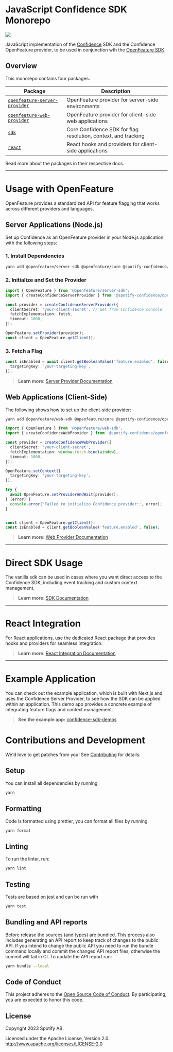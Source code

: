 # JavaScript Confidence SDK Monorepo

![](https://img.shields.io/badge/lifecycle-beta-a0c3d2.svg)

JavaScript implementation of the [Confidence](https://confidence.spotify.com/) SDK and the Confidence OpenFeature provider, to be used in conjunction wth the [OpenFeature SDK](https://github.com/open-feature/js-sdk).

## Overview

This monorepo contains four packages:

| Package                                                                 | Description                                                    |
| ----------------------------------------------------------------------- | -------------------------------------------------------------- |
| [`openfeature-server-provider`](./packages/openfeature-server-provider) | OpenFeature provider for server-side environments              |
| [`openfeature-web-provider`](./packages/openfeature-web-provider)       | OpenFeature provider for client-side web applications          |
| [`sdk`](./packages/sdk)                                                 | Core Confidence SDK for flag resolution, context, and tracking |
| [`react`](./packages/react)                                             | React hooks and providers for client-side applications         |

Read more about the packages in their respective docs.

---

# Usage with OpenFeature

OpenFeature provides a standardized API for feature flagging that works across different providers and languages.

## Server Applications (Node.js)

Set up Confidence as an OpenFeature provider in your Node.js application with the following steps:

### 1. Install Dependencies

```sh
yarn add @openfeature/server-sdk @openfeature/core @spotify-confidence/openfeature-server-provider
```

### 2. Initialize and Set the Provider

```ts
import { OpenFeature } from '@openfeature/server-sdk';
import { createConfidenceServerProvider } from '@spotify-confidence/openfeature-server-provider';

const provider = createConfidenceServerProvider({
  clientSecret: 'your-client-secret', // Get from Confidence console
  fetchImplementation: fetch,
  timeout: 1000,
});

OpenFeature.setProvider(provider);
const client = OpenFeature.getClient();
```

### 3. Fetch a Flag

```ts
const isEnabled = await client.getBooleanValue('feature.enabled', false, {
  targetingKey: `your-targeting-key`,
});
```

> **Learn more**: [Server Provider Documentation](./packages/openfeature-server-provider/README.md)

## Web Applications (Client-Side)

The following shows how to set up the client-side provider:

```sh
yarn add @openfeature/web-sdk @openfeature/core @spotify-confidence/openfeature-web-provider
```

```ts
import { OpenFeature } from '@openfeature/web-sdk';
import { createConfidenceWebProvider } from '@spotify-confidence/openfeature-web-provider';

const provider = createConfidenceWebProvider({
  clientSecret: 'your-client-secret',
  fetchImplementation: window.fetch.bind(window),
  timeout: 1000,
});

OpenFeature.setContext({
  targetingKey: 'your-targeting-key',
});

try {
  await OpenFeature.setProviderAndWait(provider);
} (error) {
  console.error('Failed to initialize Confidence provider:', error);
}


const client = OpenFeature.getClient();
const isEnabled = client.getBooleanValue('feature.enabled', false);
```

> **Learn more**: [Web Provider Documentation](./packages/openfeature-web-provider/README.md)

---

# Direct SDK Usage

The vanilla sdk can be used in cases where you want direct access to the Confidence SDK, including event tracking and custom context management.

> **Learn more**: [SDK Documentation](./packages/sdk/README.md)

---

# React Integration

For React applications, use the dedicated React package that provides hooks and providers for seamless integration.

> **Learn more**: [React Integration Documentation](./packages/react/README.md)

---

# Example Application

You can check out the example application, which is built with Next.js and uses the Confidence Server Provider, to see how the SDK can be applied within an application. This demo app provides a concrete example of integrating feature flags and context management.

> **See the example app:** [confidence-sdk-demos](https://github.com/spotify/confidence-sdk-demos)

# Contributions and Development

We'd love to get patches from you! See [Contributing](CONTRIBUTING.md) for details.

## Setup

You can install all dependencies by running

```sh
yarn
```

## Formatting

Code is formatted using prettier, you can format all files by running

```sh
yarn format
```

## Linting

To run the linter, run:

```sh
yarn lint
```

## Testing

Tests are based on jest and can be run with

```sh
yarn test
```

## Bundling and API reports

Before release the sources (and types) are bundled. This process also includes generating an API report to keep track of changes to the public API.
If you intend to change the public API you need to run the bundle command locally and commit the changed API report files, otherwise the commit will fail in CI. To update the API report run:

```sh
yarn bundle --local
```

## Code of Conduct

This project adheres to the [Open Source Code of
Conduct](https://github.com/spotify/code-of-conduct/blob/master/code-of-conduct.md).
By participating, you are expected to honor this code.

## License

Copyright 2023 Spotify AB.

Licensed under the Apache License, Version 2.0: http://www.apache.org/licenses/LICENSE-2.0
